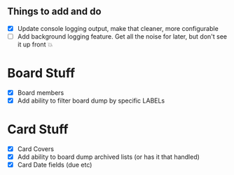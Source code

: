 ## Things to add and do

- [x] Update console logging output, make that cleaner, more configurable
- [ ] Add background logging feature.  Get all the noise for later, but don't see it up front :boom:

# Board Stuff  
- [x] Board members
- [x] Add ability to filter board dump by specific LABELs

# Card Stuff  
- [x] Card Covers 
- [x] Add ability to board dump archived lists (or has it that handled)
- [X] Card Date fields (due etc)
